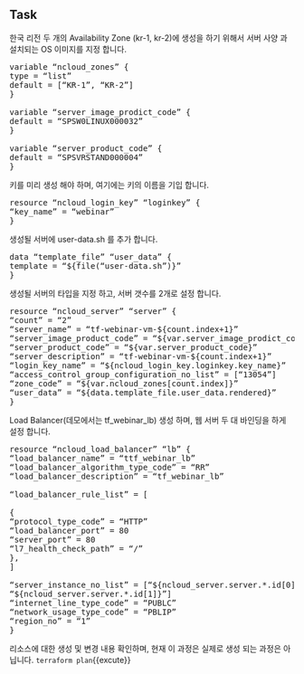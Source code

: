 
## Task

한국 리전 두 개의 Availability Zone (kr-1, kr-2)에 생성을 하기 위해서 
서버 사양 과 설치되는 OS 이미지를 지정 합니다.

<pre class="file" data-filename="infra.tf" data-target="replace">
variable “ncloud_zones” {
type = “list”
default = [“KR-1”, “KR-2”]
}

variable “server_image_prodict_code” {
default = “SPSW0LINUX000032”
}

variable “server_product_code” {
default = “SPSVRSTAND000004”
}
</pre>

키를 미리 생성 해야 하며, 여기에는 키의 이름을 기입 합니다.
<pre class="file" data-filename="infra.tf" data-target="append">
resource “ncloud_login_key” “loginkey” {
“key_name” = “webinar”
}
</pre>

생성될 서버에 user-data.sh 를 추가 합니다.
<pre class="file" data-filename="infra.tf" data-target="append">
data “template_file” “user_data” {
template = “${file(“user-data.sh”)}”
}
</pre>

생성될 서버의 타입을 지정 하고, 서버 갯수를 2개로 설정 합니다.
<pre class="file" data-filename="infra.tf" data-target="append">
resource “ncloud_server” “server” {
“count” = “2”
“server_name” = “tf-webinar-vm-${count.index+1}”
“server_image_product_code” = “${var.server_image_prodict_code}”
“server_product_code” = “${var.server_product_code}”
“server_description” = “tf-webinar-vm-${count.index+1}”
“login_key_name” = “${ncloud_login_key.loginkey.key_name}”
“access_control_group_configuration_no_list” = [“13054”]
“zone_code” = “${var.ncloud_zones[count.index]}”
“user_data” = “${data.template_file.user_data.rendered}”
}
</pre>

Load Balancer(데모에서는 tf_webinar_lb) 생성 하며,  웹 서버 두 대 바인딩을 하게 설정 합니다.
<pre class="file" data-filename="infra.tf" data-target="append">
resource “ncloud_load_balancer” “lb” {
“load_balancer_name” = “ttf_webinar_lb”
“load_balancer_algorithm_type_code” = “RR”
“load_balancer_description” = “tf_webinar_lb”

“load_balancer_rule_list” = [

{
“protocol_type_code” = “HTTP”
“load_balancer_port” = 80
“server_port” = 80
“l7_health_check_path” = “/”
},
]

“server_instance_no_list” = [“${ncloud_server.server.*.id[0]}”,
“${ncloud_server.server.*.id[1]}”]
“internet_line_type_code” = “PUBLC”
“network_usage_type_code” = “PBLIP”
“region_no” = “1”
}
</pre>

리소스에 대한 생성 및 변경 내용 확인하며, 현재 이 과정은 실제로 생성 되는 과정은 아닙니다.
`terraform plan`{{excute}}
